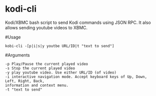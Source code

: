 kodi-cli
========

Kodi/XBMC bash script to send Kodi commands using JSON RPC. It also allows sending youtube videos to XBMC.

#Usage

`kobi-cli -[p|i|s|y youtbe URL/ID|t "text to send"]`

#Arguments
```
-p Play/Pause the current played video
-s Stop the current played video
-y play youtube video. Use either URL/ID (of video)
-i interactive navigation mode. Accept keyboard keys of Up, Down, Left, Right, Back,
information and context menu.
-t "text to send"
```
